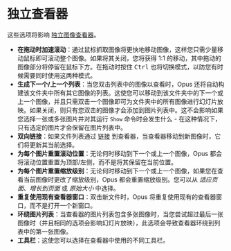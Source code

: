 # 独立查看器

这些选项将影响 [独立图像查看器](/Manual/additional_functionality/viewing_images/README.zh.md)。

- **在拖动时加速滚动**：通过鼠标抓取图像将更快地移动图像，这样您只需少量移动鼠标即可滚动整个图像。如果将其关闭，您将获得 1:1 的移动，其中拖动的图像部分将停留在鼠标下方。在拖动时按住 <kbd>Ctrl</kbd> 也将切换模式，以防您有时候需要同时使用这两种模式。
- **生成下一个/上一个列表**：当您双击列表中的图像以查看时，Opus 还将自动构建该文件夹中所有其它图像的列表。这使您可以移动到该文件夹中的下一个或上一个图像，并且只需双击一个图像即可为文件夹中的所有图像进行幻灯片放映。如果关闭，则只有您双击的图像才会添加到图片列表中。这不会影响如果您选择一张或多张图片并对其运行 `Show` 命令时会发生什么 - 在这种情况下，只有选定的图片才会保留在图片列表中。
- **双向链接**：如果文件列表通过 [链接](/Manual/additional_functionality/viewing_images/viewer_lister_linked.zh.md) 到查看器，当查看器移动到新图像时，它们将更新其当前选择。
- **为每个图片重置滚动位置**：无论何时移动到下一个或上一个图像，Opus 都会将滚动位置重置为顶部/左侧，而不是将其保留在当前位置。
- **为每个图片重置缩放级别**：无论何时移动到下一个或上一个图像，如果您在查看当前图像时更改了缩放级别，Opus 都会重置缩放级别。您可以从 *适应页面*、*增长到页面* 或 *原始大小* 中选择。
- **重复使用现有查看器窗口**：双击新文件时，Opus 将重复使用现有的查看器窗口，而不是打开一个新窗口。
- **环绕图片列表**：当查看器的图片列表包含多张图像时，当您尝试超过最后一张图像时（并且相同的选项会影响幻灯片放映），此选项会导致查看器环绕到列表中的第一张图像。
- **工具栏**：这使您可以选择在查看器中使用的不同工具栏。